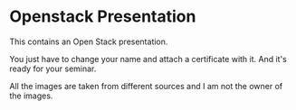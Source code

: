 # Openstack Presentation

This contains an Open Stack presentation.

You just have to change your name and attach a certificate with it. And it's ready for your seminar.

All the images are taken from different sources and I am not the owner of the images.


